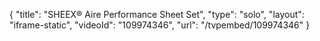{
    "title": "SHEEX&reg; Aire Performance Sheet Set",
    "type": "solo",
    "layout": "iframe-static",
    "videoId": "109974346",
    "url": "\/tvpembed\/109974346"
}